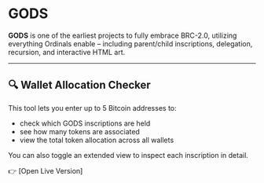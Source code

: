 # GODS

**GODS** is one of the earliest projects to fully embrace BRC-2.0, utilizing everything Ordinals enable – including parent/child inscriptions, delegation, recursion, and interactive HTML art.

---

## 🔍 Wallet Allocation Checker

This tool lets you enter up to 5 Bitcoin addresses to:

- check which GODS inscriptions are held
- see how many tokens are associated
- view the total token allocation across all wallets

You can also toggle an extended view to inspect each inscription in detail.

👉 [Open Live Version]
